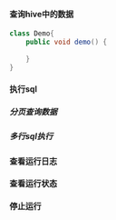 #### 查询hive中的数据

```java
class Demo{
    public void demo() {
        
    }
}
```

#### 执行sql


##### 分页查询数据


##### 多行sql执行



#### 查看运行日志



#### 查看运行状态



#### 停止运行


